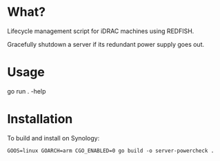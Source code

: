 # What?

Lifecycle management script for iDRAC machines using REDFISH.

Gracefully shutdown a server if its redundant power supply goes out.

# Usage

go run . -help

# Installation

To build and install on Synology:

```
GOOS=linux GOARCH=arm CGO_ENABLED=0 go build -o server-powercheck .
```
